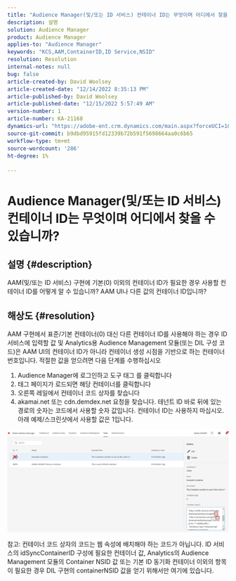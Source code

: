```yaml
---
title: "Audience Manager(및/또는 ID 서비스) 컨테이너 ID는 무엇이며 어디에서 찾을 수 있습니까?"
description: 설명
solution: Audience Manager
product: Audience Manager
applies-to: "Audience Manager"
keywords: "KCS,AAM,ContainerID,ID Service,NSID"
resolution: Resolution
internal-notes: null
bug: false
article-created-by: David Woolsey
article-created-date: "12/14/2022 8:35:13 PM"
article-published-by: David Woolsey
article-published-date: "12/15/2022 5:57:49 AM"
version-number: 1
article-number: KA-21168
dynamics-url: "https://adobe-ent.crm.dynamics.com/main.aspx?forceUCI=1&pagetype=entityrecord&etn=knowledgearticle&id=14ebc5cb-ee7b-ed11-81ac-6045bd006a22"
source-git-commit: b9dbd95915fd12339b72b591f5698664aa0c6b65
workflow-type: tm+mt
source-wordcount: '286'
ht-degree: 1%

---
```


# Audience Manager(및/또는 ID 서비스) 컨테이너 ID는 무엇이며 어디에서 찾을 수 있습니까?

## 설명 {#description}


AAM(및/또는 ID 서비스) 구현에 기본(0) 이외의 컨테이너 ID가 필요한 경우 사용할 컨테이너 ID를 어떻게 알 수 있습니까? AAM UI나 다른 값의 컨테이너 ID입니까?


## 해상도 {#resolution}


AAM 구현에서 표준/기본 컨테이너(0) 대신 다른 컨테이너 ID를 사용해야 하는 경우 ID 서비스에 입력할 값 및 Analytics용 Audience Management 모듈(또는 DIL 구성 코드)은 AAM UI의 컨테이너 ID가 아니라 컨테이너 생성 시점을 기반으로 하는 컨테이너 번호입니다. 적절한 값을 얻으려면 다음 단계를 수행하십시오

1. Audience Manager에 로그인하고 도구 태그 를 클릭합니다
2. 태그 페이지가 로드되면 해당 컨테이너를 클릭합니다
3. 오른쪽 레일에서 컨테이너 코드 상자를 찾습니다
4. akamai.net 또는 cdn.demdex.net 요청을 찾습니다. 테넌트 ID 바로 뒤에 있는 경로의 숫자는 코드에서 사용할 숫자 값입니다. 컨테이너 ID는 사용하지 마십시오. 아래 예제/스크린샷에서 사용할 값은 1입니다.


![](assets/4768ad75-347c-ed11-81ac-6045bd006a22.png)

참고: 컨테이너 코드 상자의 코드는 웹 속성에 배치해야 하는 코드가 아닙니다. ID 서비스의 idSyncContainerID 구성에 필요한 컨테이너 값, Analytics의 Audience Management 모듈의 Container NSID 값 또는 기본 ID 동기화 컨테이너 이외의 항목이 필요한 경우 DIL 구현의 containerNSID 값을 얻기 위해서만 여기에 있습니다.


